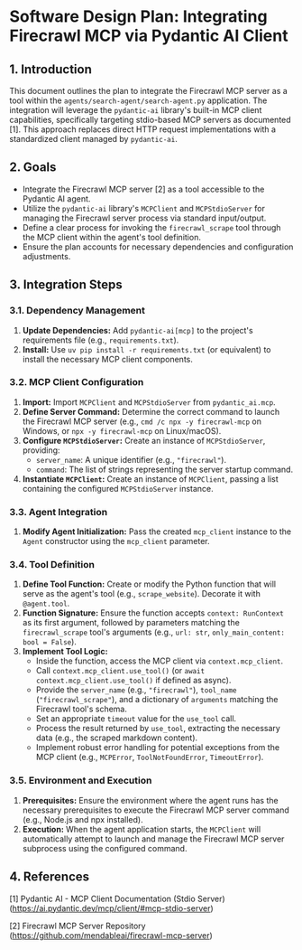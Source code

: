 # Software Design Plan: Integrating Firecrawl MCP via Pydantic AI Client

## 1. Introduction

This document outlines the plan to integrate the Firecrawl MCP server as a tool within the `agents/search-agent/search-agent.py` application. The integration will leverage the `pydantic-ai` library's built-in MCP client capabilities, specifically targeting stdio-based MCP servers as documented [1]. This approach replaces direct HTTP request implementations with a standardized client managed by `pydantic-ai`.

## 2. Goals

*   Integrate the Firecrawl MCP server [2] as a tool accessible to the Pydantic AI agent.
*   Utilize the `pydantic-ai` library's `MCPClient` and `MCPStdioServer` for managing the Firecrawl server process via standard input/output.
*   Define a clear process for invoking the `firecrawl_scrape` tool through the MCP client within the agent's tool definition.
*   Ensure the plan accounts for necessary dependencies and configuration adjustments.

## 3. Integration Steps

### 3.1. Dependency Management
1.  **Update Dependencies:** Add `pydantic-ai[mcp]` to the project's requirements file (e.g., `requirements.txt`).
2.  **Install:** Use `uv pip install -r requirements.txt` (or equivalent) to install the necessary MCP client components.

### 3.2. MCP Client Configuration
1.  **Import:** Import `MCPClient` and `MCPStdioServer` from `pydantic_ai.mcp`.
2.  **Define Server Command:** Determine the correct command to launch the Firecrawl MCP server (e.g., `cmd /c npx -y firecrawl-mcp` on Windows, or `npx -y firecrawl-mcp` on Linux/macOS).
3.  **Configure `MCPStdioServer`:** Create an instance of `MCPStdioServer`, providing:
    *   `server_name`: A unique identifier (e.g., `"firecrawl"`).
    *   `command`: The list of strings representing the server startup command.
4.  **Instantiate `MCPClient`:** Create an instance of `MCPClient`, passing a list containing the configured `MCPStdioServer` instance.

### 3.3. Agent Integration
1.  **Modify Agent Initialization:** Pass the created `mcp_client` instance to the `Agent` constructor using the `mcp_client` parameter.

### 3.4. Tool Definition
1.  **Define Tool Function:** Create or modify the Python function that will serve as the agent's tool (e.g., `scrape_website`). Decorate it with `@agent.tool`.
2.  **Function Signature:** Ensure the function accepts `context: RunContext` as its first argument, followed by parameters matching the `firecrawl_scrape` tool's arguments (e.g., `url: str`, `only_main_content: bool = False`).
3.  **Implement Tool Logic:**
    *   Inside the function, access the MCP client via `context.mcp_client`.
    *   Call `context.mcp_client.use_tool()` (or `await context.mcp_client.use_tool()` if defined as async).
    *   Provide the `server_name` (e.g., `"firecrawl"`), `tool_name` (`"firecrawl_scrape"`), and a dictionary of `arguments` matching the Firecrawl tool's schema.
    *   Set an appropriate `timeout` value for the `use_tool` call.
    *   Process the result returned by `use_tool`, extracting the necessary data (e.g., the scraped markdown content).
    *   Implement robust error handling for potential exceptions from the MCP client (e.g., `MCPError`, `ToolNotFoundError`, `TimeoutError`).

### 3.5. Environment and Execution
1.  **Prerequisites:** Ensure the environment where the agent runs has the necessary prerequisites to execute the Firecrawl MCP server command (e.g., Node.js and npx installed).
2.  **Execution:** When the agent application starts, the `MCPClient` will automatically attempt to launch and manage the Firecrawl MCP server subprocess using the configured command.

## 4. References

[1] Pydantic AI - MCP Client Documentation (Stdio Server) (https://ai.pydantic.dev/mcp/client/#mcp-stdio-server)

[2] Firecrawl MCP Server Repository (https://github.com/mendableai/firecrawl-mcp-server)